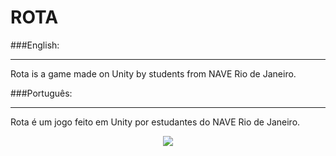 # ROTA

###English:
___
Rota is a game made on Unity by students from NAVE Rio de Janeiro.

###Português:
___
Rota é um jogo feito em Unity por estudantes do NAVE Rio de Janeiro.

<p align="center">
  <img src="http://i.imgur.com/S7dFZjw.png/">
</p>
